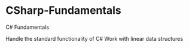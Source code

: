 # CSharp-Fundamentals
C# Fundamentals

Handle the standard functionality of C#
Work with linear data structures
